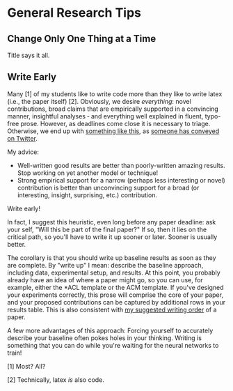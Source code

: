 # General Research Tips

## Change Only One Thing at a Time

Title says it all.

## Write Early

Many [1] of my students like to write code more than they like to write latex (i.e., the paper itself) [2].
Obviously, we desire _everything_: novel contributions, broad claims that are empirically supported in a convincing manner, insightful analyses &dash; and everything well explained in fluent, typo-free prose.
However, as deadlines come close it is necessary to triage.
Otherwise, we end up with [something like this](https://www.reddit.com/r/funny/comments/85p3x2/when_there_is_5_minutes_left_on_the_test/), as [someone has conveyed on Twitter](https://twitter.com/nijfranck/status/977277874460938242).

My advice:

+ Well-written good results are better than poorly-written amazing results. Stop working on yet another model or technique!
+ Strong empirical support for a narrow (perhaps less interesting or novel) contribution is better than unconvincing support for a broad (or interesting, insight, surprising, etc.) contribution.

Write early!

In fact, I suggest this heuristic, even long before any paper deadline: ask your self, "Will this be part of the final paper?"
If so, then it lies on the critical path, so you'll have to write it up sooner or later.
Sooner is usually better.

The corollary is that you should write up baseline results as soon as they are complete.
By "write up" I mean: describe the baseline approach, including data, experimental setup, and results.
At this point, you probably already have an idea of where a paper might go, so you can use, for example, either the \*ACL template or the ACM template.
If you've designed your experiments correctly, this prose will comprise the core of your paper, and your proposed contributions can be captured by additional rows in your results table.
This is also consistent with [my suggested writing order](writing-a-research-paper-with-me.md#writing-order) of a paper.

A few more advantages of this approach:
Forcing yourself to accurately describe your baseline often pokes holes in your thinking.
Writing is something that you can do while you're waiting for the neural networks to train!

[1] Most? All?

[2] Technically, latex _is_ also code.

